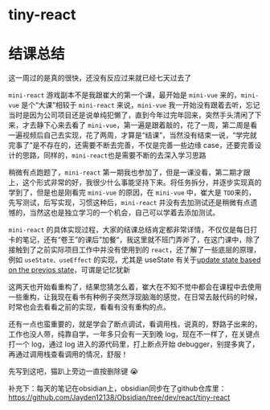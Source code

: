 # tiny-react

# 结课总结

这一周过的是真的很快，还没有反应过来就已经七天过去了

`mini-react` 游戏副本不是我跟崔大的第一个课，最开始是 `mini-vue` 来的，`mini-vue` 是个“大课”相较于 `mini-react` 来说，`mini-vue` 我一开始没有跟着去听，忘记当时是因为公司项目还是说单纯犯懒了，直到今年过完年回来，突然手头清闲了下来，才去静下心来去看了 `mini-vue`，第一遍是跟着敲的，花了一周，第二周是看一遍视频后自己去实现，花了两周，才算是“结课”，当然没有结束一说，“学完就完事了”是不存在的，还需要不断去完善，不仅是完善一些边缘 case，还要完善设计的思路，同样的，`mini-react`也是需要不断的去深入学习思路

稍微有点跑题了，`mini-react` 第一期我也参加了，但是一课没看，第二期才跟上，这个形式非常的好，我很少什么事能坚持下来。将任务拆分，并逐步实现真的学到了，但是也是刚看完 `mini-vue` 的原因，在 `mini-vue` 中，崔大是 `TDD`来的，先写测试，后写实现，习惯这种后，`mini-react` 并没有去加测试还是稍微有点遗憾的，当然这也是独立学习的一个机会，自己可以学着去添加测试。

`mini-react` 的具体实现过程，大家的结课总结肯定都非常详情，不仅仅是每日打卡的笔记，还有“卷王”的课后”加餐“，我这里就不班门弄斧了，在这门课中，除了接触到了之前实际项目工作中并没有使用到的 `react`，还了解了一些底层的原理，例如 `useState、useEffect` 的实现，尤其是 useState 有关于[update state based on the previos state](https://react.dev/reference/react/useState#updating-state-based-on-the-previous-state)，可谓是记忆犹新

这两天也开始看重构了，结果您猜怎么着，崔大在不知不觉中都会在课程中去使用一些重构，让我现在看书有种例子突然浮现脑海的感觉，在日常去敲代码的时候，时常也会去看看之前的实现，看看有没有重构的点。

还有一点也蛮重要的，就是学会了断点调试，看调用栈，说真的，野路子出来的，工作也没人带，纯靠自学，一年多只会有一天到晚 log，现在不一样了，在关键点打一个 log，通过 log 进入的源代码里，打上断点开始 debugger，别提多爽了，再通过调用栈查看调用的情况，舒服！

先写到这吧，猫趴上旁边一直按删除键 😭

补充下：每天的笔记在obsidian上，obsidian同步在了github仓库里：https://github.com/Jayden12138/Obsidian/tree/dev/react/tiny-react
